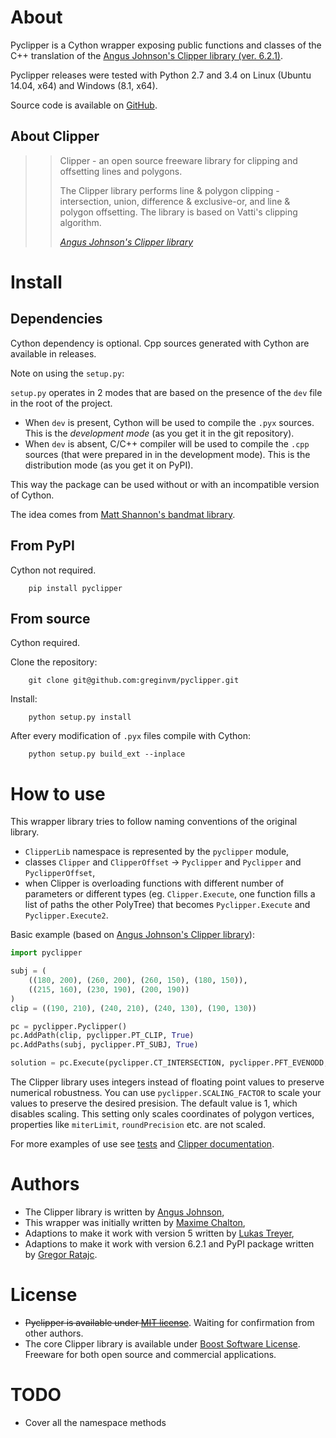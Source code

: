 # About

Pyclipper is a Cython wrapper exposing public functions and classes of the C++ translation
of the [Angus Johnson's Clipper library (ver. 6.2.1)](http://www.angusj.com/delphi/clipper.php).

Pyclipper releases were tested with Python 2.7 and 3.4 on Linux (Ubuntu 14.04, x64) and Windows (8.1, x64).

Source code is available on [GitHub](https://github.com/greginvm/pyclipper).

## About Clipper

>> Clipper - an open source freeware library for
>> clipping and offsetting lines and polygons.
>>
>> The Clipper library performs line & polygon clipping - intersection, union, difference & exclusive-or,
>> and line & polygon offsetting. The library is based on Vatti's clipping algorithm.
>> 
>> <cite>[Angus Johnson's Clipper library](http://www.angusj.com/delphi/clipper.php)</cite>

# Install

## Dependencies

Cython dependency is optional. Cpp sources generated with Cython are available in releases.

Note on using the `setup.py`:

`setup.py` operates in 2 modes that are based on the presence of the `dev` file in the root of the project.

 - When `dev` is present, Cython will be used to compile the `.pyx` sources. This is the *development mode*
   (as you get it in the git repository).
 - When `dev` is absent, C/C++ compiler will be used to compile the `.cpp` sources (that were prepared in
   in the development mode). This is the distribution mode (as you get it on PyPI).

This way the package can be used without or with an incompatible version of Cython.

The idea comes from [Matt Shannon's bandmat library](https://github.com/MattShannon/bandmat).

## From PyPI

Cython not required.

        pip install pyclipper
        
## From source

Cython required.

Clone the repository:

        git clone git@github.com:greginvm/pyclipper.git
        
Install:

        python setup.py install
        
After every modification of `.pyx` files compile with Cython:

        python setup.py build_ext --inplace
        

# How to use

This wrapper library tries to follow naming conventions of the original library.

- `ClipperLib` namespace is represented by the `pyclipper` module,
- classes `Clipper` and `ClipperOffset` -> `Pyclipper` and `Pyclipper` and `PyclipperOffset`,
- when Clipper is overloading functions with different number of parameters or different types 
  (eg. `Clipper.Execute`, one function fills a list of paths the other PolyTree) that 
  becomes `Pyclipper.Execute` and `Pyclipper.Execute2`.

Basic example (based on [Angus Johnson's Clipper library](http://www.angusj.com/delphi/clipper.php)):

```python
import pyclipper

subj = (
    ((180, 200), (260, 200), (260, 150), (180, 150)),
    ((215, 160), (230, 190), (200, 190))
)
clip = ((190, 210), (240, 210), (240, 130), (190, 130))

pc = pyclipper.Pyclipper()
pc.AddPath(clip, pyclipper.PT_CLIP, True)
pc.AddPaths(subj, pyclipper.PT_SUBJ, True)

solution = pc.Execute(pyclipper.CT_INTERSECTION, pyclipper.PFT_EVENODD, pyclipper.PFT_EVENODD) 
```        

The Clipper library uses integers instead of floating point values to preserve numerical robustness.
You can use `pyclipper.SCALING_FACTOR` to scale your values to preserve the desired presision. 
The default value is 1, which disables scaling. This setting only scales coordinates of polygon vertices,
properties like `miterLimit`, `roundPrecision` etc. are not scaled.

For more examples of use see [tests](tests/test_pyclipper.py) and [Clipper documentation](http://www.angusj.com/delphi/clipper/documentation/Docs/_Body.htm).

# Authors

- The Clipper library is written by [Angus Johnson](http://www.angusj.com/delphi/clipper.php),
- This wrapper was initially written by [Maxime Chalton](https://sites.google.com/site/maxelsbackyard/home/pyclipper>),
- Adaptions to make it work with version 5 written by [Lukas Treyer](http://www.lukastreyer.com),
- Adaptions to make it work with version 6.2.1 and PyPI package written by [Gregor Ratajc](http://www.gregorratajc.com).

# License

- ~~Pyclipper is available under [MIT license](http://opensource.org/licenses/MIT)~~. Waiting for confirmation from other authors.
- The core Clipper library is available under [Boost Software License](http://www.boost.org/LICENSE_1_0.txt>). Freeware for both open source and commercial applications.

# TODO

- Cover all the namespace methods
